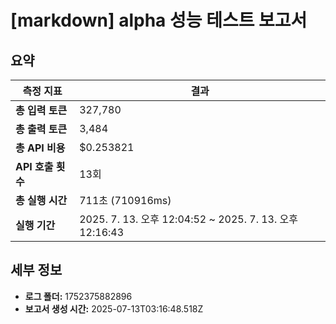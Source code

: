 # [markdown] alpha 성능 테스트 보고서

## 요약

| 측정 지표 | 결과 |
|---|---|
| **총 입력 토큰** | 327,780 |
| **총 출력 토큰** | 3,484 |
| **총 API 비용** | $0.253821 |
| **API 호출 횟수** | 13회 |
| **총 실행 시간** | 711초 (710916ms) |
| **실행 기간** | 2025. 7. 13. 오후 12:04:52 ~ 2025. 7. 13. 오후 12:16:43 |

## 세부 정보

- **로그 폴더:** 1752375882896
- **보고서 생성 시간:** 2025-07-13T03:16:48.518Z
